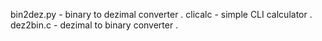 bin2dez.py	-	binary to dezimal converter	.
clicalc		-	simple CLI calculator		.
dez2bin.c	-	dezimal to binary converter	.

